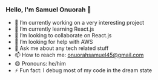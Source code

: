 ### Hello, I'm Samuel Onuorah 👋

- 🔭 I’m currently working on a very interesting project
- 🌱 I’m currently learning React.js
- 👯 I’m looking to collaborate on React.js 
- 🤔 I’m looking for help with AWS
- 💬 Ask me about any tech related stuff
- 📫 How to reach me: onuorahsamuel45@gmail.com
- 😄 Pronouns: he/him 
- ⚡ Fun fact: I debug most of my code in the dream state

